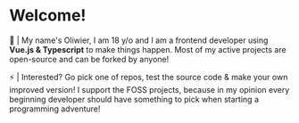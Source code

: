 # Welcome!
💬 | My name's Oliwier, I am 18 y/o and I am a frontend developer using **Vue.js & Typescript** to make things happen. Most of my active projects are open-source and can be forked by anyone!

⚡ | Interested? Go pick one of repos, test the source code & make your own improved version! I support the FOSS projects, because in my opinion every beginning developer should have something to pick when starting a programming adventure!

<!--
**SlaVistaPL/SlaVistaPL** is a ✨ _special_ ✨ repository because its `README.md` (this file) appears on your GitHub profile.

Here are some ideas to get you started:

- 🔭 I’m currently working on ...
- 🌱 I’m currently learning ...
- 👯 I’m looking to collaborate on ...
- 🤔 I’m looking for help with ...
- 💬 Ask me about ...
- 📫 How to reach me: ...
- 😄 Pronouns: ...
- ⚡ Fun fact: ...
-->
